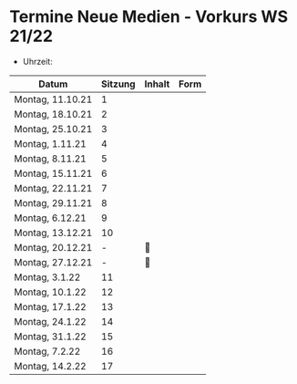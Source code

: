 # Termine Neue Medien - Vorkurs WS 21/22

- Uhrzeit:

| Datum | Sitzung | Inhalt | Form |
| ----- | ------- | ------ | ---- |
| Montag, 11.10.21 | 1
| Montag, 18.10.21 | 2
| Montag, 25.10.21 | 3
| Montag, 1.11.21 | 4
| Montag, 8.11.21 | 5
| Montag, 15.11.21 | 6
| Montag, 22.11.21 | 7
| Montag, 29.11.21 | 8
| Montag, 6.12.21 | 9
| Montag, 13.12.21 | 10
| Montag, 20.12.21 | - | 🎅
| Montag, 27.12.21 | - | 🎄
| Montag, 3.1.22 | 11
| Montag, 10.1.22 | 12
| Montag, 17.1.22 | 13
| Montag, 24.1.22 | 14
| Montag, 31.1.22 | 15
| Montag, 7.2.22 | 16
| Montag, 14.2.22 | 17
